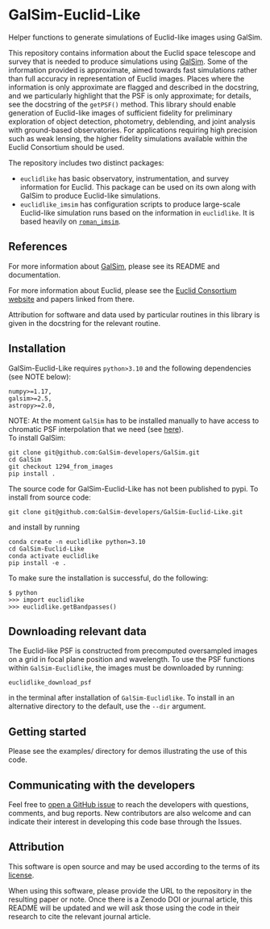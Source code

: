 # GalSim-Euclid-Like

Helper functions to generate simulations of Euclid-like images using GalSim.

This repository contains information about the Euclid space telescope and survey that is needed to
produce simulations using [GalSim](https://github.com/GalSim-developers/GalSim).  Some of the
information provided is approximate, aimed towards fast simulations rather than full accuracy in
representation of Euclid images.  Places where the information is only approximate are flagged and
described in the docstring, and we particularly highlight that the PSF is only approximate;
for details, see the docstring of the `getPSF()` method.  This library should enable generation of
Euclid-like images of sufficient fidelity for preliminary exploration of object detection,
photometry, deblending, and joint analysis with ground-based observatories.  For
applications requiring high precision such as weak lensing, the higher fidelity simulations
available within the Euclid Consortium should be used.

The repository includes two distinct packages:
* `euclidlike` has basic observatory, instrumentation, and survey information for Euclid.
This package can be used on its own along with GalSim to produce Euclid-like simulations.
* `euclidlike_imsim` has configuration scripts to produce large-scale Euclid-like simulation runs
based on the information in `euclidlike`.  It is based heavily on [`roman_imsim`](https://github.com/matroxel/roman_imsim).

## References

For more information about [GalSim](https://github.com/GalSim-developers/GalSim), please see its README and documentation.

For more information about Euclid, please see the [Euclid Consortium website](https://www.euclid-ec.org/) and papers linked from there.

Attribution for software and data used by particular routines in this library is given in the docstring for the relevant routine.


## Installation

GalSim-Euclid-Like requires `python>3.10` and the following dependencies (see NOTE below):
```
numpy>=1.17,
galsim>=2.5,
astropy>=2.0,
```

NOTE:
At the moment `GalSim` has to be installed manually to have access to chromatic PSF interpolation that we need (see [here](https://github.com/GalSim-developers/GalSim/pull/1296)).  
To install GalSim:
```
git clone git@github.com:GalSim-developers/GalSim.git
cd GalSim
git checkout 1294_from_images
pip install .
```

The source code for GalSim-Euclid-Like has not been published to pypi. To install from source code:
```
git clone git@github.com:GalSim-developers/GalSim-Euclid-Like.git
```
and install by running
```
conda create -n euclidlike python=3.10
cd GalSim-Euclid-Like
conda activate euclidlike
pip install -e .
```

To make sure the installation is successful, do the following:
```
$ python
>>> import euclidlike
>>> euclidlike.getBandpasses()
```
## Downloading relevant data
The Euclid-like PSF is constructed from precomputed oversampled images on a grid in focal plane position and wavelength. To use the PSF functions within `GalSim-Euclidlike`, the images must be downloaded by running:
```
euclidlike_download_psf
```
in the terminal after installation of `GalSim-Euclidlike`. To install in an alternative directory to the default, use the `--dir` argument. 

## Getting started

Please see the examples/ directory for demos illustrating the use of this code.

## Communicating with the developers

Feel free to [open a GitHub issue](https://github.com/GalSim-developers/GalSim-Euclid-Like/issues) to reach the developers with questions, comments, and bug reports.  New contributors are also welcome and can indicate their interest in developing this code base through the Issues.

## Attribution

This software is open source and may be used according to the terms of its [license](LICENSE).

When using this software, please provide the URL to the repository in the resulting paper or note.  Once there is a Zenodo DOI or journal article, this README will be updated and we will ask those using the code in their research to cite the relevant journal article.

